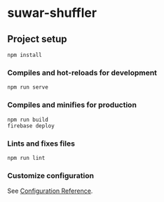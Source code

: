 # suwar-shuffler

## Project setup
```
npm install
```

### Compiles and hot-reloads for development
```
npm run serve
```

### Compiles and minifies for production
```
npm run build
firebase deploy
```

### Lints and fixes files
```
npm run lint
```

### Customize configuration
See [Configuration Reference](https://cli.vuejs.org/config/).
